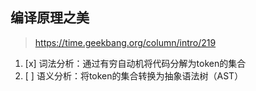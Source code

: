 ## 编译原理之美

> https://time.geekbang.org/column/intro/219

1. [x] 词法分析：通过有穷自动机将代码分解为token的集合
2. [ ] 语义分析：将token的集合转换为抽象语法树（AST）
